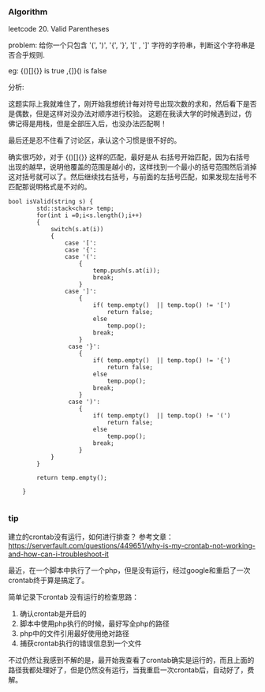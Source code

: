 
### Algorithm

leetcode 20. Valid Parentheses

problem: 给你一个只包含 '(', ')', '{', '}', '[' , ']' 字符的字符串，判断这个字符串是否合乎规则.

eg: {()[]{}} is true ,{]}() is false

分析:

这题实际上我就难住了，刚开始我想统计每对符号出现次数的求和，然后看下是否是偶数，但是这样对没办法对顺序进行校验。
这题在我读大学的时候遇到过，仿佛记得是用栈，但是全部压入后，也没办法匹配啊！

最后还是忍不住看了讨论区，承认这个习惯是很不好的。

确实很巧妙，对于 {()[]{}} 这样的匹配，最好是从 右括号开始匹配，因为右括号出现的越早，说明他覆盖的范围是越小的，这样找到一个最小的括号范围然后消掉这对括号就可以了。然后继续找右括号，与前面的左括号匹配，如果发现左括号不匹配那说明格式是不对的。

```
bool isValid(string s) {
        std::stack<char> temp;
        for(int i =0;i<s.length();i++)
        {
            switch(s.at(i))
            {
                case '[':
                case '{':
                case '(':
                    {
                        temp.push(s.at(i));
                        break;
                    }
                case ']':
                    {
                        if( temp.empty()  || temp.top() != '[') 
                            return false;
                        else
                            temp.pop();
                        break;
                    }
                 case '}':
                    {
                        if( temp.empty()  || temp.top() != '{') 
                            return false;
                        else
                            temp.pop();
                        break;
                    }
                 case ')':
                    {
                        if( temp.empty()  || temp.top() != '(') 
                            return false;
                        else
                            temp.pop();
                        break;
                    }
            }
        }
        
        return temp.empty();
        
    }


```



### tip
建立的crontab没有运行，如何进行排查？
参考文章：
https://serverfault.com/questions/449651/why-is-my-crontab-not-working-and-how-can-i-troubleshoot-it

最近，在一个脚本中执行了一个php，但是没有运行，经过google和重启了一次crontab终于算是搞定了。

简单记录下crontab 没有运行的检查思路：

1. 确认crontab是开启的
2. 脚本中使用php执行的时候，最好写全php的路径
3. php中的文件引用最好使用绝对路径
4. 捕获crontab执行的错误信息到一个文件

不过仍然让我感到不解的是，最开始我查看了crontab确实是运行的，而且上面的路径我都处理好了，但是仍然没有运行，当我重启一次crontab后，自动好了，费解。




